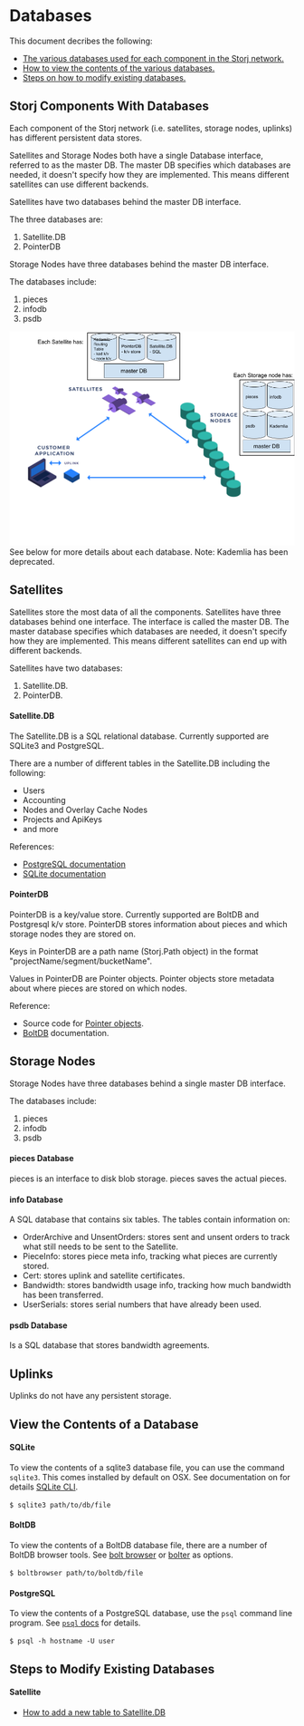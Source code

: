 # Databases

This document decribes the following:
- [The various databases used for each component in the Storj network.](#Storj-components-with-databases)
- [How to view the contents of the various databases.](#View-the-Contents-of-a-Database)
- [Steps on how to modify existing databases.](#Steps-to-Modify-Existing-Databases)

## Storj Components With Databases

Each component of the Storj network (i.e. satellites, storage nodes, uplinks) has different persistent data stores.

Satellites and Storage Nodes both have a single Database interface, referred to as the master DB. The master DB specifies which databases are needed, it doesn't specify how they are implemented. This means different satellites can use different backends.

Satellites have two databases behind the master DB interface.

The three databases are:
1. Satellite.DB
2. PointerDB

Storage Nodes have three databases behind the master DB interface.

The databases include:
1. pieces
2. infodb
3. psdb

![storj-components-with-databases](https://github.com/storj/docs/blob/master/code/persistentstorage/dbs.png)
See below for more details about each database. Note: Kademlia has been deprecated.

## Satellites

Satellites store the most data of all the components. Satellites have three databases behind one interface. The interface is called the master DB. The master database specifies which databases are needed, it doesn't specify how they are implemented. This means different satellites can end up with different backends.

Satellites have two databases:
1. Satellite.DB.
2. PointerDB.

#### Satellite.DB

The Satellite.DB is a SQL relational database. Currently supported are SQLite3 and PostgreSQL.

There are a number of different tables in the Satellite.DB including the following:
- Users
- Accounting
- Nodes and Overlay Cache Nodes
- Projects and ApiKeys
- and more

References:
- [PostgreSQL documentation](https://www.postgresql.org/docs/)
- [SQLite documentation](https://sqlite.org/doclist.html)

#### PointerDB

PointerDB is a key/value store. Currently supported are BoltDB and Postgresql k/v store.  PointerDB stores information about pieces and which storage nodes they are stored on.

Keys in PointerDB are a path name (Storj.Path object) in the format "projectName/segment/bucketName".

Values in PointerDB are Pointer objects. Pointer objects store metadata about where pieces are stored on which nodes.

Reference:
- Source code for [Pointer objects](https://github.com/storj/storj/blob/master/pkg/pb/pointerdb.pb.go#L263).
- [BoltDB](https://github.com/boltdb/bolt) documentation.

## Storage Nodes

Storage Nodes have three databases behind a single master DB interface.

The databases include:
1. pieces
2. infodb
3. psdb

#### pieces Database

pieces is an interface to disk blob storage.  pieces saves the actual pieces.

#### info Database

A SQL database that contains six tables.  The tables contain information on:
- OrderArchive and UnsentOrders: stores sent and unsent orders to track what still needs to be sent to the Satellite.
- PieceInfo: stores piece meta info, tracking what pieces are currently stored.
- Cert: stores uplink and satellite certificates.
- Bandwidth: stores bandwidth usage info, tracking how much bandwidth has been transferred.
- UserSerials: stores serial numbers that have already been used.

#### psdb Database

Is a SQL database that stores bandwidth agreements.

## Uplinks

Uplinks do not have any persistent storage.

## View the Contents of a Database

#### SQLite

To view the contents of a sqlite3 database file, you can use the command `sqlite3`. This comes installed by default on OSX.  See documentation on for details [SQLite CLI](https://sqlite.org/cli.html).

`$ sqlite3 path/to/db/file`

#### BoltDB

To view the contents of a BoltDB database file, there are a number of BoltDB browser tools.  See [bolt browser](https://github.com/br0xen/boltbrowser) or [bolter](https://github.com/hasit/bolter) as options.

`$ boltbrowser path/to/boltdb/file`

#### PostgreSQL

To view the contents of a PostgreSQL database, use the `psql` command line program.  See [`psql` docs](https://www.postgresql.org/docs/9.2/app-psql.html) for details.

`$ psql -h hostname -U user`

## Steps to Modify Existing Databases

#### Satellite

- [How to add a new table to Satellite.DB](Satellite-how-to-new-table.md)
